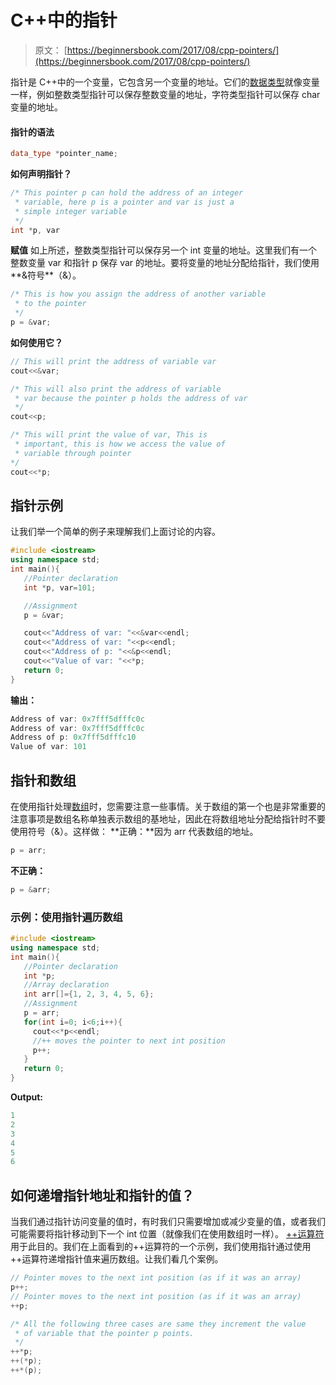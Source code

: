 # C++中的指针

> 原文： [https://beginnersbook.com/2017/08/cpp-pointers/](https://beginnersbook.com/2017/08/cpp-pointers/)

指针是 C++中的一个变量，它包含另一个变量的地址。它们的[数据类型](https://beginnersbook.com/2017/08/cpp-data-types/)就像变量一样，例如整数类型指针可以保存整数变量的地址，字符类型指针可以保存 char 变量的地址。

#### 指针的语法

```cpp
data_type *pointer_name;
```

**如何声明指针？**

```cpp
/* This pointer p can hold the address of an integer 
 * variable, here p is a pointer and var is just a
 * simple integer variable
 */
int *p, var
```

**赋值**
如上所述，整数类型指针可以保存另一个 int 变量的地址。这里我们有一个整数变量 var 和指针 p 保存 var 的地址。要将变量的地址分配给指针，我们使用**&符号**（&amp;）。

```cpp
/* This is how you assign the address of another variable
 * to the pointer
 */
p = &var;
```

**如何使用它？**

```cpp
// This will print the address of variable var
cout<<&var;    

/* This will also print the address of variable
 * var because the pointer p holds the address of var
 */
cout<<p;    

/* This will print the value of var, This is 
 * important, this is how we access the value of
 * variable through pointer
*/
cout<<*p; 

```

## 指针示例

让我们举一个简单的例子来理解我们上面讨论的内容。

```cpp
#include <iostream>
using namespace std;
int main(){
   //Pointer declaration
   int *p, var=101;

   //Assignment
   p = &var;

   cout<<"Address of var: "<<&var<<endl;
   cout<<"Address of var: "<<p<<endl;
   cout<<"Address of p: "<<&p<<endl;
   cout<<"Value of var: "<<*p;
   return 0;
}
```

**输出：**

```cpp
Address of var: 0x7fff5dfffc0c
Address of var: 0x7fff5dfffc0c
Address of p: 0x7fff5dfffc10
Value of var: 101
```

## 指针和数组

在使用指针处理[数组](https://beginnersbook.com/2017/08/cpp-arrays/)时，您需要注意一些事情。关于数组的第一个也是非常重要的注意事项是数组名称单独表示数组的基地址，因此在将数组地址分配给指针时不要使用符号（&amp;）。这样做：
**正确：**因为 arr 代表数组的地址。

```cpp
p = arr;
```

**不正确：**

```cpp
p = &arr;
```

### 示例：使用指针遍历数组

```cpp
#include <iostream>
using namespace std;
int main(){
   //Pointer declaration
   int *p;
   //Array declaration
   int arr[]={1, 2, 3, 4, 5, 6};
   //Assignment
   p = arr;
   for(int i=0; i<6;i++){
     cout<<*p<<endl;
     //++ moves the pointer to next int position
     p++;
   }
   return 0;
}
```

**Output:**

```cpp
1
2
3
4
5
6

```

## 如何递增指针地址和指针的值？

当我们通过指针访问变量的值时，有时我们只需要增加或减少变量的值，或者我们可能需要将指针移动到下一个 int 位置（就像我们在使用数组时一样）。 [++运算符](https://beginnersbook.com/2017/08/cpp-operators/)用于此目的。我们在上面看到的++运算符的一个示例，我们使用指针通过使用++运算符递增指针值来遍历数组。让我们看几个案例。

```cpp
// Pointer moves to the next int position (as if it was an array)
p++; 
// Pointer moves to the next int position (as if it was an array)   
++p;   

/* All the following three cases are same they increment the value 
 * of variable that the pointer p points.
 */
++*p;   
++(*p); 
++*(p); 

```